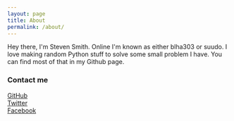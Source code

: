 ```yaml
---
layout: page
title: About
permalink: /about/
---
```


Hey there, I'm Steven Smith. Online I'm known as either blha303 or suudo. I love making random Python stuff to solve some small problem I have. You can find most of that in my Github page.

### Contact me

<a href="https://github.com/{{ site.footer-links.github }}"><i class="svg-icon github"></i> GitHub</a><br>
<a href="https://www.twitter.com/{{ site.footer-links.twitter }}"><i class="svg-icon twitter"></i> Twitter</a><br>
<a href="https://www.facebook.com/{{ site.footer-links.facebook }}"><i class="svg-icon facebook"></i> Facebook</a><br>
